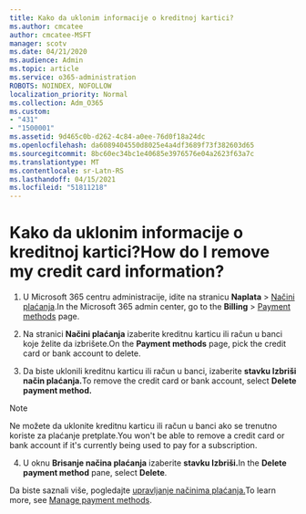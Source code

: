 ```yaml
---
title: Kako da uklonim informacije o kreditnoj kartici?
ms.author: cmcatee
author: cmcatee-MSFT
manager: scotv
ms.date: 04/21/2020
ms.audience: Admin
ms.topic: article
ms.service: o365-administration
ROBOTS: NOINDEX, NOFOLLOW
localization_priority: Normal
ms.collection: Adm_O365
ms.custom:
- "431"
- "1500001"
ms.assetid: 9d465c0b-d262-4c84-a0ee-76d0f18a24dc
ms.openlocfilehash: da6089404550d8025e4a4df3689f73f382603d65
ms.sourcegitcommit: 8bc60ec34bc1e40685e3976576e04a2623f63a7c
ms.translationtype: MT
ms.contentlocale: sr-Latn-RS
ms.lasthandoff: 04/15/2021
ms.locfileid: "51811218"
---
```

# <a name="how-do-i-remove-my-credit-card-information"></a><span data-ttu-id="53f81-102">Kako da uklonim informacije o kreditnoj kartici?</span><span class="sxs-lookup"><span data-stu-id="53f81-102">How do I remove my credit card information?</span></span>

1. <span data-ttu-id="53f81-103">U Microsoft 365 centru administracije, idite na stranicu **Naplata** \> [Načini plaćanja](https://go.microsoft.com/fwlink/p/?linkid=2018806).</span><span class="sxs-lookup"><span data-stu-id="53f81-103">In the Microsoft 365 admin center, go to the **Billing** \> [Payment methods](https://go.microsoft.com/fwlink/p/?linkid=2018806) page.</span></span>

2. <span data-ttu-id="53f81-104">Na stranici **Načini plaćanja** izaberite kreditnu karticu ili račun u banci koje želite da izbrišete.</span><span class="sxs-lookup"><span data-stu-id="53f81-104">On the **Payment methods** page, pick the credit card or bank account to delete.</span></span>

3. <span data-ttu-id="53f81-105">Da biste uklonili kreditnu karticu ili račun u banci, izaberite **stavku Izbriši način plaćanja.**</span><span class="sxs-lookup"><span data-stu-id="53f81-105">To remove the credit card or bank account, select **Delete payment method.**</span></span>

> [!NOTE]
> <span data-ttu-id="53f81-106">Ne možete da uklonite kreditnu karticu ili račun u banci ako se trenutno koriste za plaćanje pretplate.</span><span class="sxs-lookup"><span data-stu-id="53f81-106">You won't be able to remove a credit card or bank account if it's currently being used to pay for a subscription.</span></span>

4. <span data-ttu-id="53f81-107">U oknu **Brisanje načina plaćanja** izaberite **stavku Izbriši.**</span><span class="sxs-lookup"><span data-stu-id="53f81-107">In the **Delete payment method** pane, select **Delete**.</span></span>

<span data-ttu-id="53f81-108">Da biste saznali više, pogledajte [upravljanje načinima plaćanja.](https://docs.microsoft.com/microsoft-365/commerce/billing-and-payments/manage-payment-methods)</span><span class="sxs-lookup"><span data-stu-id="53f81-108">To learn more, see [Manage payment methods](https://docs.microsoft.com/microsoft-365/commerce/billing-and-payments/manage-payment-methods).</span></span>